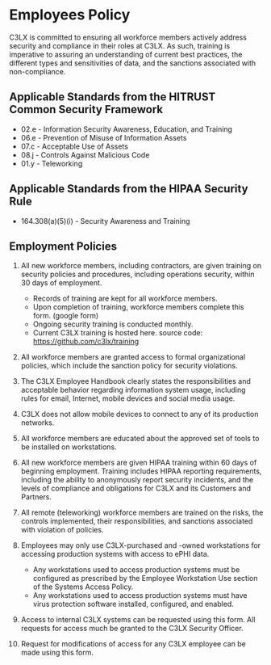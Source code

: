# Employees Policy

C3LX is committed to ensuring all workforce members actively address security and compliance in their roles at C3LX. As such, training is imperative to assuring an understanding of current best practices, the different types and sensitivities of data, and the sanctions associated with non-compliance.

## Applicable Standards from the HITRUST Common Security Framework

* 02.e - Information Security Awareness, Education, and Training
* 06.e - Prevention of Misuse of Information Assets
* 07.c - Acceptable Use of Assets
* 08.j - Controls Against Malicious Code
* 01.y - Teleworking

## Applicable Standards from the HIPAA Security Rule

* 164.308(a)(5)(i) - Security Awareness and Training

## Employment Policies

1. All new workforce members, including contractors, are given training on security policies and procedures, including operations security, within 30 days of employment.

    * Records of training are kept for all workforce members.
    * Upon completion of training, workforce members complete this form. (google form)
    * Ongoing security training is conducted monthly.
    * Current C3LX training is hosted here. source code: https://github.com/c3lx/training
2. All workforce members are granted access to formal organizational policies, which include the sanction policy for security violations.
3. The C3LX Employee Handbook clearly states the responsibilities and acceptable behavior regarding information system usage, including rules for email, Internet, mobile devices and social media usage.
4. C3LX does not allow mobile devices to connect to any of its production networks.
5. All workforce members are educated about the approved set of tools to be installed on workstations.
6. All new workforce members are given HIPAA training within 60 days of beginning employment. Training includes HIPAA reporting requirements, including the ability to anonymously report security incidents, and the levels of compliance and obligations for C3LX and its Customers and Partners.
7. All remote (teleworking) workforce members are trained on the risks, the controls implemented, their responsibilities, and sanctions associated with violation of policies.
8. Employees may only use C3LX-purchased and -owned workstations for accessing production systems with access to ePHI data.
    * Any workstations used to access production systems must be configured as prescribed by the Employee Workstation Use section of the Systems Access Policy.
    * Any workstations used to access production systems must have virus protection software installed, configured, and enabled.
9. Access to internal C3LX systems can be requested using this form. All requests for access much be granted to the C3LX Security Officer.
10. Request for modifications of access for any C3LX employee can be made using this form.
